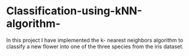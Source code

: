 # Classification-using-kNN-algorithm-
In this project I have implemented the k- nearest neighbors algorithm to classify a new flower into one of the three species from the iris dataset. 
